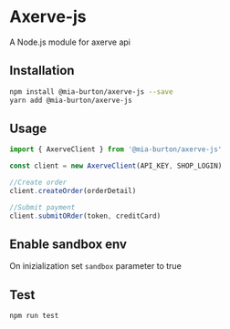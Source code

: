 # Axerve-js
A Node.js module for axerve api
## Installation
```sh
npm install @mia-burton/axerve-js --save
yarn add @mia-burton/axerve-js
```

## Usage
```typescript
import { AxerveClient } from '@mia-burton/axerve-js'

const client = new AxerveClient(API_KEY, SHOP_LOGIN)

//Create order
client.createOrder(orderDetail)

//Submit payment
client.submitORder(token, creditCard)

```
## Enable sandbox env
On inizialization set `sandbox` parameter to true

## Test
```sh
npm run test
```
